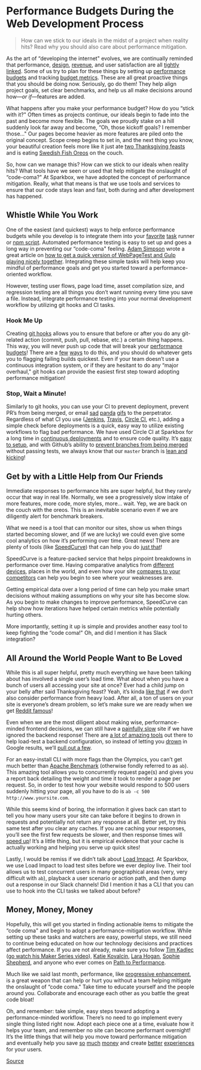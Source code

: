 # Performance Budgets During the Web Development Process

> How can we stick to our ideals in the midst of a project when reality hits? Read why you should also care about performance mitigation.

As the art of “developing the internet" evolves, we are continually reminded that performance, [design](https://bradfrost.com/blog/post/performance-as-design/), [revenue](https://neilpatel.com/blog/loading-time/), and user satisfaction are all [tightly linked](https://wpostats.com/). Some of us try to plan for these things by setting up [performance budgets](https://timkadlec.com/2013/01/setting-a-performance-budget/) and tracking [budget metrics](https://timkadlec.com/2014/11/performance-budget-metrics/). These are all great proactive things that you should be doing now. Seriously, go do them! They help align project goals, set clear benchmarks, and help us all make decisions around how—_or if_—features are added.

What happens after you make your performance budget? How do you “stick with it?" Often times as projects continue, our ideals begin to fade into the past and become more flexible. The goals we proudly stake on a hill suddenly look far away and become, “Oh, those kickoff goals? I remember those…" Our pages become heavier as more features are piled onto the original concept. Scope creep begins to set in, and the next thing you know, your beautiful creation feels more like it just ate [two Thanksgiving feasts](https://giphy.com/gifs/n0qlD0snofyq4) and is eating [Swedish Fish Oreos](https://www.today.com/food/we-tried-swedish-fish-oreos-here-s-what-we-thought-t101768) on the couch.

So, how can we manage this? How can we stick to our ideals when reality hits? What tools have we seen or used that help mitigate the onslaught of “code-coma?" At Sparkbox, we have adopted the concept of performance mitigation. Really, what that means is that we use tools and services to ensure that our code stays lean and fast, both during and after development has happened.

Whistle While You Work
----------------------

One of the easiest (and quickest) ways to help enforce performance budgets while you develop is to integrate them into your [favorite](https://github.com/tkadlec/grunt-perfbudget) [task](https://www.npmjs.com/package/gulp-louis) runner or [npm script](https://www.npmjs.com/package/loadtest). Automated performance testing is easy to set up and goes a long way in preventing our “code-coma" feeling. [Adam Simpson](chrome-extension://cjedbglnccaioiolemnfhjncicchinao/foundry/author/adam_simpson) wrote a great article on [how to get a quick version of WebPageTest and Gulp playing nicely together](chrome-extension://cjedbglnccaioiolemnfhjncicchinao/foundry/automating_performance_testing_with_gulp). Integrating these simple tasks will help keep you mindful of performance goals and get you started toward a performance-oriented workflow.

However, testing user flows, page load time, asset compilation size, and regression testing are all things you don’t want running every time you save a file. Instead, integrate performance testing into your normal development workflow by utilizing git hooks and CI tasks.

### Hook Me Up

Creating [git hooks](https://git-scm.com/book/en/v2/Customizing-Git-Git-Hooks) allows you to ensure that before or after you do any git-related action (commit, push, pull, rebase, etc.) a certain thing happens. This way, you will never push up code that will break your [performance budgets](https://media1.giphy.com/media/3o7WTJMjG44pEebcJy/200.gif)! There are a [few](https://elijahmanor.com/npm-precommit-scripts/) [ways](https://gist.github.com/dflynn15/00b5ffdee1163eea8e3129c1b96f0528) to do this, and you should do whatever gets you to flagging failing builds quickest. Even if your team doesn’t use a continuous integration system, or if they are hesitant to do any “major overhaul," git hooks can provide the easiest first step toward adopting performance mitigation!

### Stop, Wait a Minute!

Similarly to git hooks, you can use your CI to prevent deployment, prevent PR’s from being merged, or email [sad](https://media3.giphy.com/media/ranYEm93P1Tl6/200.gif) [panda](https://media2.giphy.com/media/NGeLmk28cxthS/200.gif) [gifs](https://giphy.com/gifs/BLQCL4p78lRcc) to the perpetrator. Regardless of what CI you use ([Jenkins](https://jenkins.io/), [Travis](https://travis-ci.org/), [Circle CI](https://circleci.com/), etc.), adding a simple check before deployments is a quick, easy way to utilize existing workflows to flag bad performance. We have used Circle CI at Sparkbox for a long time in [continuous deployments](chrome-extension://cjedbglnccaioiolemnfhjncicchinao/foundry/better_products_through_continuous_delivery) and to ensure code quality. It’s [easy to setup](chrome-extension://cjedbglnccaioiolemnfhjncicchinao/foundry/code_quality_tools), and with Github’s ability to [prevent branches from being merged](https://github.blog/2015-09-03-protected-branches-and-required-status-checks/) without passing tests, we always know that our `master` branch is [lean and kicking](https://giphy.com/gifs/OjlJMu3Z1v2Eg)!

Get by with a Little Help from Our Friends
------------------------------------------

Immediate responses to performance hits are super helpful, but they rarely occur that way in real life. Normally, we see a progressively slow intake of more features, more code, more styles, more… wait. Yep, we are back on the couch with the oreos. This is an inevitable scenario even if we are diligently alert for benchmark breakers.

What we need is a tool that can monitor our sites, show us when things started becoming slower, and (if we are lucky) we could even give some cool analytics on how it’s performing over time. Great news! There are plenty of tools (like [SpeedCurve](https://speedcurve.com/)) that can help you do [just that](https://media0.giphy.com/media/26tnjM0YMVVNrXi5a/200.gif)!

SpeedCurve is a feature-packed service that helps pinpoint breakdowns in performance over time. Having comparative analytics from [different devices](https://speedcurve.com/?d=30&m=speedindex&r=us-west-1&s=299&u=906), places in the world, and even how your site [compares to your competitors](https://speedcurve.com/?b=apple-ipad&d=30&m=speedindex&r=us-west-1&u=906) can help you begin to see where your weaknesses are.

Getting empirical data over a long period of time can help you make smart decisions without making assumptions on why your site has become slow. As you begin to make changes to improve performance, SpeedCurve can help show how iterations have helped certain metrics while potentially hurting others.

More importantly, setting it up is simple and provides another easy tool to keep fighting the “code coma!" Oh, and did I mention it has Slack integration?

All Around the World People Want to Be Loved
--------------------------------------------

While this is all super helpful, pretty much everything we have been talking about has involved a single user’s load time. What about when you have a bunch of users all accessing your site at once? Ever had a child jump on your belly after said Thanksgiving feast? Yeah, it’s kinda [like that](https://media1.giphy.com/media/Gg5Osgm0FgogM/200.gif) if we don’t also consider performance from heavy load. After all, a ton of users on your site is everyone’s dream problem, so let’s make sure we are ready when we get [Reddit famous](https://media3.giphy.com/media/26AHBF6lObXvlwkFi/200.gif)!

Even when we are the most diligent about making wise, performance-minded frontend decisions, we can still have a [painfully slow](https://media0.giphy.com/media/l2JHVUriDGEtWOx0c/200.gif) site if we have ignored the backend response! There are [a lot of amazing tools](https://tools.pingdom.com/) out there to help load-test a backend configuration, so instead of letting you [drown](https://media3.giphy.com/media/xT5LMwK8Cgz6zYw4mY/200.gif) in Google results, we’ll [pull out a few](https://media0.giphy.com/media/g5ovwSjzj69Hi/200.gif).

For an easy-install CLI with more flags than the Olympics, you can’t get much better than [Apache Benchmark](http://httpd.apache.org/docs/current/programs/ab.html) (otherwise fondly referred to as `ab`). This amazing tool allows you to concurrently request page(s) and gives you a report back detailing the weight and time it took to render a page per request. So, in order to test how your website would respond to 500 users suddenly hitting your page, all you have to do is `ab -c 500 http://www.yoursite.com`.

While this seems kind of boring, the information it gives back can start to tell you how many users your site can take before it begins to drown in requests and potentially not return any response at all. Better yet, try this same test after you clear any caches. If you are caching your responses, you’ll see the first few requests be slower, and then response times will [speed up](https://media4.giphy.com/media/VvsiMcXscqoyQ/200.gif)! It’s a little thing, but it is empirical evidence that your cache is actually working and helping you serve up quick sites!

Lastly, I would be remiss if we didn’t talk about [Load Impact](https://loadimpact.com/). At Sparkbox, we use Load Impact to load test sites before we ever deploy live. Their tool allows us to test concurrent users in many geographical areas (very, very difficult with `ab`), playback a user scenario or action path, and then dump out a response in our Slack channels! Did I mention it has a CLI that you can use to hook into the CLI tasks we talked about before?

Money, Money, Money
-------------------

Hopefully, this will get you started in finding actionable items to mitigate the “code coma" and begin to adopt a performance-mitigation workflow. While setting up these tasks and watchers are easy, powerful steps, we still need to continue being educated on how our technology decisions and practices affect performance. If you are not already, make sure you follow [Tim Kadlec](https://timkadlec.com/) ([go watch his Maker Series video](https://buildright.io/maker-series/2015/tim-kadlec?_ga=2.125374158.590831522.1570450256-237861656.1563387832#video)), [Katie Kovalcin](http://kovalc.in/), [Lara Hogan](https://larahogan.me/), [Sophie Shepherd](http://sophieshepherd.com/), and anyone who ever comes on [Path to Performance](https://pathtoperf.com/).

Much like we said last month, performance, like [progressive enhancement](chrome-extension://cjedbglnccaioiolemnfhjncicchinao/foundry/Progressive_Enhancement_Is_A_Team_Sport), is a great weapon that can help or hurt you without a team helping mitigate the onslaught of “code coma." Take time to educate yourself and the people around you. Collaborate and encourage each other as you battle the great code bloat!

Oh, and remember: take simple, easy steps toward adopting a performance-minded workflow. There’s no need to go implement every single thing listed right now. Adopt each piece one at a time, evaluate how it helps your team, and remember no site can become performant overnight! It’s the little things that will help you move toward performance mitigation and eventually help you save [so](https://www.youtube.com/watch?v=ai-6qwT6ES8&feature=youtu.be&t=462) [much](https://medium.com/ft-product-technology) [money](http://radar.oreilly.com/2008/08/radar-theme-web-ops.html) and create [better](https://instagram-engineering.com/performance-usage-at-instagram-d2ba0347e442#.u3py6x7m6) [experiences](http://glinden.blogspot.com/2006/11/marissa-mayer-at-web-20.html) for your users.


[Source](https://sparkbox.com/foundry/performance_during_development)
